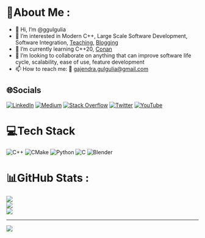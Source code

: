 # 💫About Me :
- 👋 Hi, I’m @ggulgulia
- 👀 I’m interested in Modern C++, Large Scale Software Development, Software Integration, [Teaching](https://mastering-modern-cpp-features.thinkific.com/courses/mastering-modern-cpp-features), [Blogging](https://medium.com/@ggulgulia)
- 🌱 I’m currently learning C++20, [Conan](https://conan.io/)
- 💞️ I’m looking to collaborate on anything that can improve software life cycle, scalability, ease of use, feature development
- 📫 How to reach me: 📧 gajendra.gulgulia@gmail.com 

## 🌐Socials
[![LinkedIn](https://img.shields.io/badge/LinkedIn-%230077B5.svg?logo=linkedin&logoColor=white)](https://www.linkedin.com/in/gajendra-gulgulia-4a98bb169/) [![Medium](https://img.shields.io/badge/Medium-12100E?logo=medium&logoColor=white)](https://medium.com/@@ggulgulia) [![Stack Overflow](https://img.shields.io/badge/-Stackoverflow-FE7A16?logo=stack-overflow&logoColor=white)](https://stackoverflow.com/users/4726537) [![Twitter](https://img.shields.io/badge/Twitter-%231DA1F2.svg?logo=Twitter&logoColor=white)](https://twitter.com/https://twitter.com/g_gulgulia) [![YouTube](https://img.shields.io/badge/YouTube-%23FF0000.svg?logo=YouTube&logoColor=white)](https://youtube.com/c/https://www.youtube.com/channel/UCITUBa1OVUC2oc-w3u33leg) 

# 💻Tech Stack
![C++](https://img.shields.io/badge/c++-%2300599C.svg?style=for-the-badge&logo=c%2B%2B&logoColor=white) ![CMake](https://img.shields.io/badge/CMake-%23008FBA.svg?style=for-the-badge&logo=cmake&logoColor=white) ![Python](https://img.shields.io/badge/python-3670A0?style=for-the-badge&logo=python&logoColor=ffdd54) ![C](https://img.shields.io/badge/c-%2300599C.svg?style=for-the-badge&logo=c&logoColor=white) ![Blender](https://img.shields.io/badge/blender-%23F5792A.svg?style=for-the-badge&logo=blender&logoColor=white)
# 📊GitHub Stats :
![](https://github-readme-stats.vercel.app/api?username=ggulgulia&theme=default&hide_border=true&include_all_commits=true&count_private=true)<br/>
![](https://github-readme-streak-stats.herokuapp.com/?user=ggulgulia&theme=default&hide_border=true)<br/>
![](https://github-readme-stats.vercel.app/api/top-langs/?username=ggulgulia&theme=default&hide_border=true&include_all_commits=true&count_private=true&layout=compact)

---
[![](https://visitcount.itsvg.in/api?id=ggulgulia&icon=0&color=0)](https://visitcount.itsvg.in)


<!---
ggulgulia/ggulgulia is a ✨ special ✨ repository because its `README.md` (this file) appears on your GitHub profile.
You can click the Preview link to take a look at your changes.
--->
